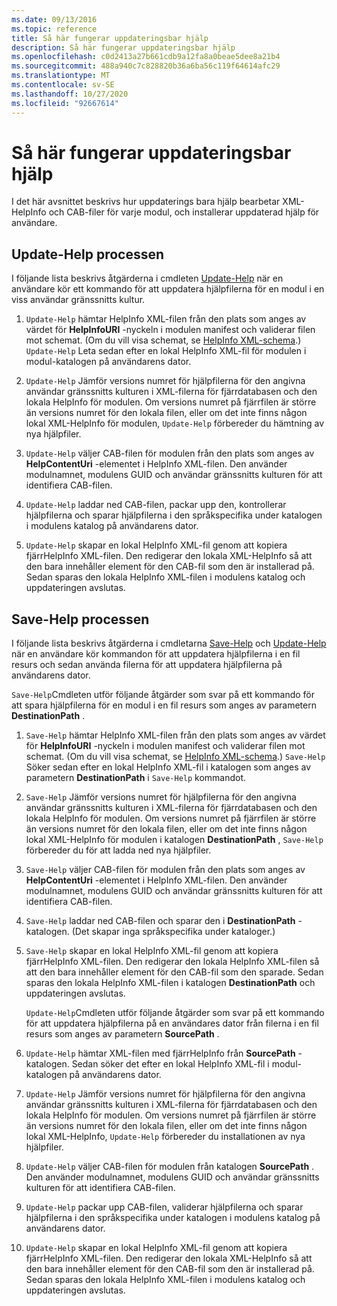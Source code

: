 ```yaml
---
ms.date: 09/13/2016
ms.topic: reference
title: Så här fungerar uppdateringsbar hjälp
description: Så här fungerar uppdateringsbar hjälp
ms.openlocfilehash: c0d2413a27b661cdb9a12fa8a0beae5dee8a21b4
ms.sourcegitcommit: 488a940c7c828820b36a6ba56c119f64614afc29
ms.translationtype: MT
ms.contentlocale: sv-SE
ms.lasthandoff: 10/27/2020
ms.locfileid: "92667614"
---
```

# <a name="how-updatable-help-works"></a>Så här fungerar uppdateringsbar hjälp

I det här avsnittet beskrivs hur uppdaterings bara hjälp bearbetar XML-HelpInfo och CAB-filer för varje modul, och installerar uppdaterad hjälp för användare.

## <a name="the-update-help-process"></a>Update-Help processen

I följande lista beskrivs åtgärderna i cmdleten [Update-Help](/powershell/module/Microsoft.PowerShell.Core/Update-Help) när en användare kör ett kommando för att uppdatera hjälpfilerna för en modul i en viss användar gränssnitts kultur.

1. `Update-Help` hämtar HelpInfo XML-filen från den plats som anges av värdet för **HelpInfoURI** -nyckeln i modulen manifest och validerar filen mot schemat. (Om du vill visa schemat, se [HelpInfo XML-schema](./helpinfo-xml-schema.md).) `Update-Help` Leta sedan efter en lokal HelpInfo XML-fil för modulen i modul-katalogen på användarens dator.

1. `Update-Help` Jämför versions numret för hjälpfilerna för den angivna användar gränssnitts kulturen i XML-filerna för fjärrdatabasen och den lokala HelpInfo för modulen. Om versions numret på fjärrfilen är större än versions numret för den lokala filen, eller om det inte finns någon lokal XML-HelpInfo för modulen, `Update-Help` förbereder du hämtning av nya hjälpfiler.

1. `Update-Help` väljer CAB-filen för modulen från den plats som anges av **HelpContentUri** -elementet i HelpInfo XML-filen. Den använder modulnamnet, modulens GUID och användar gränssnitts kulturen för att identifiera CAB-filen.

1. `Update-Help` laddar ned CAB-filen, packar upp den, kontrollerar hjälpfilerna och sparar hjälpfilerna i den språkspecifika under katalogen i modulens katalog på användarens dator.

1. `Update-Help` skapar en lokal HelpInfo XML-fil genom att kopiera fjärrHelpInfo XML-filen. Den redigerar den lokala XML-HelpInfo så att den bara innehåller element för den CAB-fil som den är installerad på.
   Sedan sparas den lokala HelpInfo XML-filen i modulens katalog och uppdateringen avslutas.

## <a name="the-save-help-process"></a>Save-Help processen

I följande lista beskrivs åtgärderna i cmdletarna [Save-Help](/powershell/module/Microsoft.PowerShell.Core/Save-Help) och [Update-Help](/powershell/module/Microsoft.PowerShell.Core/Update-Help) när en användare kör kommandon för att uppdatera hjälpfilerna i en fil resurs och sedan använda filerna för att uppdatera hjälpfilerna på användarens dator.

`Save-Help`Cmdleten utför följande åtgärder som svar på ett kommando för att spara hjälpfilerna för en modul i en fil resurs som anges av parametern **DestinationPath** .

1. `Save-Help` hämtar HelpInfo XML-filen från den plats som anges av värdet för **HelpInfoURI** -nyckeln i modulen manifest och validerar filen mot schemat. (Om du vill visa schemat, se [HelpInfo XML-schema](./helpinfo-xml-schema.md).) `Save-Help` Söker sedan efter en lokal HelpInfo XML-fil i katalogen som anges av parametern **DestinationPath** i `Save-Help` kommandot.

1. `Save-Help` Jämför versions numret för hjälpfilerna för den angivna användar gränssnitts kulturen i XML-filerna för fjärrdatabasen och den lokala HelpInfo för modulen. Om versions numret på fjärrfilen är större än versions numret för den lokala filen, eller om det inte finns någon lokal XML-HelpInfo för modulen i katalogen **DestinationPath** , `Save-Help` förbereder du för att ladda ned nya hjälpfiler.

1. `Save-Help` väljer CAB-filen för modulen från den plats som anges av **HelpContentUri** -elementet i HelpInfo XML-filen. Den använder modulnamnet, modulens GUID och användar gränssnitts kulturen för att identifiera CAB-filen.

1. `Save-Help` laddar ned CAB-filen och sparar den i **DestinationPath** -katalogen. (Det skapar inga språkspecifika under kataloger.)

1. `Save-Help` skapar en lokal HelpInfo XML-fil genom att kopiera fjärrHelpInfo XML-filen. Den redigerar den lokala HelpInfo XML-filen så att den bara innehåller element för den CAB-fil som den sparade.
   Sedan sparas den lokala HelpInfo XML-filen i katalogen **DestinationPath** och uppdateringen avslutas.

   `Update-Help`Cmdleten utför följande åtgärder som svar på ett kommando för att uppdatera hjälpfilerna på en användares dator från filerna i en fil resurs som anges av parametern **SourcePath** .

1. `Update-Help` hämtar XML-filen med fjärrHelpInfo från **SourcePath** -katalogen. Sedan söker det efter en lokal HelpInfo XML-fil i modul-katalogen på användarens dator.

1. `Update-Help` Jämför versions numret för hjälpfilerna för den angivna användar gränssnitts kulturen i XML-filerna för fjärrdatabasen och den lokala HelpInfo för modulen. Om versions numret på fjärrfilen är större än versions numret för den lokala filen, eller om det inte finns någon lokal XML-HelpInfo, `Update-Help` förbereder du installationen av nya hjälpfiler.

1. `Update-Help` väljer CAB-filen för modulen från katalogen **SourcePath** . Den använder modulnamnet, modulens GUID och användar gränssnitts kulturen för att identifiera CAB-filen.

1. `Update-Help` packar upp CAB-filen, validerar hjälpfilerna och sparar hjälpfilerna i den språkspecifika under katalogen i modulens katalog på användarens dator.

1. `Update-Help` skapar en lokal HelpInfo XML-fil genom att kopiera fjärrHelpInfo XML-filen. Den redigerar den lokala XML-HelpInfo så att den bara innehåller element för den CAB-fil som den är installerad på.
   Sedan sparas den lokala HelpInfo XML-filen i modulens katalog och uppdateringen avslutas.
